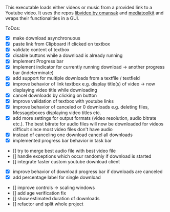 This executable loads either videos or music from a provided link to a Youtube video. It uses the repos [libvideo by omansak](https://github.com/omansak/libvideo) and [mediatoolkit](https://github.com/AydinAdn/MediaToolkit) and wraps their functionalities in a GUI. 

ToDos:
- [x] make download asynchronuous
- [X] paste link from Clipboard if clicked on textbox
- [x] validate content of textbox
- [x] disable buttons while a download is already running
- [x] implement Progress bar
- [x] implement indicator for currently running download -> another progress bar (indeterminate)
- [x] add support for multiple downloads from a textfile / textfield
- [x] improve behavior of link textbox e.g. display title(s) of video -> now displaying video title while downloading
- [X] cancel downloads by clicking on button
- [x] improve validation of textbox with youtube links
- [x] improve behavior of canceled or 0 downloads e.g. deleting files, Messageboxes displaying video titles etc.
- [x] add more settings for output formats (video resolution, audio bitrate etc.). The best bitrate for audio files will now be downloaded for videos difficult since most video files don't have audio
- [x] instead of canceling one download cancel all downloads
- [x] implemented progress bar behavior in task bar
- [] try to merge best audio file with best video file
- [] handle exceptions which occur randomly if download is started
- [] integrate faster custom youtube download client
- [x] improve behavior of download progress bar if downloads are canceled 
- [x] add percentage label for single download 
- [] improve controls -> scaling windows
- [] add age verification fix
- [] show estimated duration of downloads
- [] refactor and split whole project